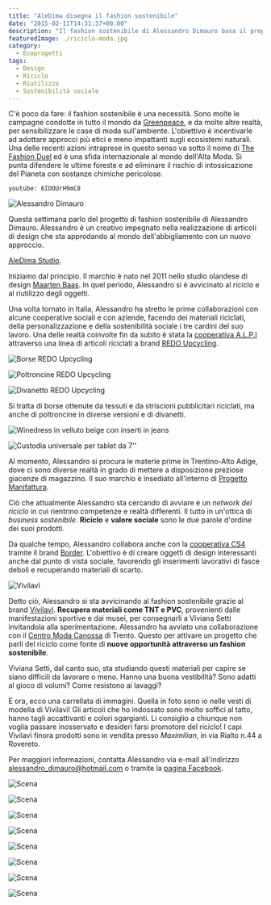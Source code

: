 ```yaml
---
title: "AleDima disegna il fashion sostenibile"
date: "2015-02-11T14:31:37+00:00"
description: "Il fashion sostenibile di Alessandro Dimauro basa il proprio lavoro su tre punti cardine: riciclo, personalizzazione e sostenibilità sociale."
featuredImage: ./riciclo-moda.jpg
category:
  - Ecoprogetti
tags:
  - Design
  - Riciclo
  - Riutilizzo
  - Sostenibilità sociale
---
```


C'è poco da fare: il fashion sostenibile è una necessità.
Sono molte le campagne condotte in tutto il mondo da [Greenpeace](http://www.greenpeace.org/international/en/), e da molte altre realtà, per sensibilizzare le case di moda sull'ambiente. L'obiettivo è incentivarle ad adottare approcci più etici e meno impattanti sugli ecosistemi naturali.
Una delle recenti azioni intraprese in questo senso va sotto il nome di [The Fashion Duel](http://www.greenpeace.org/international/en/System-templates/Search-results/?all=the%20fashion%20duel) ed è una sfida internazionale al mondo dell'Alta Moda. Si punta difendere le ultime foreste e ad eliminare il rischio di intossicazione del Pianeta con sostanze chimiche pericolose.

`youtube: 6IDOUrH9mC8`

![Alessandro Dimauro](./alessandro-dimauro.jpg)

Questa settimana parlo del progetto di fashion sostenibile di Alessandro Dimauro. Alessandro è un creativo impegnato nella realizzazione di articoli di design che sta approdando al mondo dell'abbigliamento con un nuovo approccio.

[AleDima Studio](https://www.aledima.com).

Iniziamo dal principio.
Il marchio è nato nel 2011 nello studio olandese di design [Maarten Baas](http://www.maartenbaas.com). In quel periodo, Alessandro si è avvicinato al riciclo e al riutilizzo degli oggetti.

Una volta tornato in Italia, Alessandro ha stretto le prime collaborazioni con alcune cooperative sociali e con aziende, facendo dei materiali riciclati, della personalizzazione e della sostenibilità sociale i tre cardini del suo lavoro.
Una delle realtà coinvolte fin da subito è stata la [cooperativa A.L.P.I](http://www.coop-alpi.it) attraverso una linea di articoli riciclati a brand [REDO Upcycling](https://www.facebook.com/redoupcycling).

![Borse REDO Upcycling](./redo.jpg)

![Poltroncine REDO Upcycling](./poltroncine.jpg)

![Divanetto REDO Upcycling](./divanetto.jpg)

Si tratta di borse ottenute da tessuti e da striscioni pubblicitari riciclati, ma anche di poltroncine in diverse versioni e di divanetti.

![Winedress in velluto beige con inserti in jeans](./winedress.jpg)

![Custodia universale per tablet da 7''](./custodia.jpg)

Al momento, Alessandro si procura le materie prime in Trentino-Alto Adige, dove ci sono diverse realtà in grado di mettere a disposizione preziose giacenze di magazzino. Il suo marchio è insediato all'interno di [Progetto Manifattura](http://www.progettomanifattura.it).

Ciò che attualmente Alessandro sta cercando di avviare è un _network del riciclo_ in cui rientrino competenze e realtà differenti. Il tutto in un'ottica di _business sostenibile_.
**Riciclo** e **valore sociale** sono le due parole d'ordine dei suoi prodotti.

Da qualche tempo, Alessandro collabora anche con la [cooperativa CS4](http://www.cs4.it) tramite il brand [Border](https://www.facebook.com/pages/Border/1508620196064367?ref=hl). L'obiettivo è di creare oggetti di design interessanti anche dal punto di vista sociale, favorendo gli inserimenti lavorativi di fasce deboli e recuperando materiali di scarto.

![Vivilavì](./vivilavi.jpg)

Detto ciò, Alessandro si sta avvicinando al fashion sostenibile grazie al brand [Vivilavì](https://www.facebook.com/officialvivilavi?fref=ts).
**Recupera materiali come TNT e PVC**, provenienti dalle manifestazioni sportive e dai musei, per consegnarli a Viviana Setti invitandola alla sperimentazione.
Alessandro ha avviato una collaborazione con il [Centro Moda Canossa](http://www.centromoda.tn.it/CMC1/Home.html) di Trento. Questo per attivare un progetto che parli del riciclo come fonte di **nuove opportunità attraverso un fashion sostenibile**.

Viviana Setti, dal canto suo, sta studiando questi materiali per capire se siano difficili da lavorare o meno. Hanno una buona vestibilità? Sono adatti al gioco di volumi? Come resistono ai lavaggi?

E ora, ecco una carrellata di immagini. Quella in foto sono io nelle vesti di modella di Vivilavì!
Gli articoli che ho indossato sono molto soffici al tatto, hanno tagli accattivanti e colori sgargianti. Li consiglio a chiunque non voglia passare inosservato e desideri farsi promotore del riciclo!
I capi Vivilavì finora prodotti sono in vendita presso _Maximilian_, in via Rialto n.44 a Rovereto.

Per maggiori informazioni, contatta Alessandro via e-mail all'indirizzo [alessandro_dimauro@hotmail.com](mailto:alessandro_dimauro@hotmail.com) o tramite la [pagina Facebook](https://www.facebook.com/pages/AleDima-Studio/695349387157542?fref=ts).

![Scena](./scelta-tagliata-1.jpg)

![Scena](./scelta-tagliata-2.jpg)

![Scena](./scelta-tagliata-3.jpg)

![Scena](./scelta-tagliata-4.jpg)

![Scena](./scelta-tagliata-5.jpg)

![Scena](./scelta-tagliata-6.jpg)

![Scena](./scelta-tagliata-7.jpg)

![Scena](./scelta-tagliata-8.jpg)
